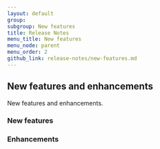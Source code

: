 ```yaml
---
layout: default
group: 
subgroup: New features
title: Release Notes
menu_title: New features
menu_node: parent
menu_order: 2
github_link: release-notes/new-features.md
---
```


## New features and enhancements

New features and enhancements.

### New features

### Enhancements

